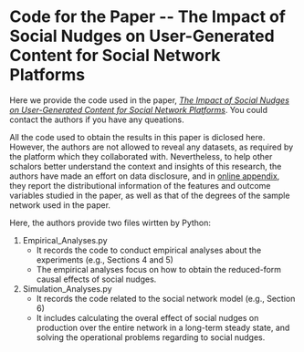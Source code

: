# Code for the Paper -- The Impact of Social Nudges on User-Generated Content for Social Network Platforms
Here we provide the code used in the paper, [*The Impact of Social Nudges on User-Generated Content for Social Network Platforms*](https://papers.ssrn.com/sol3/papers.cfm?abstract_id=3611571). You could contact the authors if you have any queations.

All the code used to obtain the results in this paper is diclosed here. However, the authors are not allowed to reveal any datasets, as required by the platform which they collaborated with. Nevertheless, to help other schalors better understand the context and insights of this research, the authors have made an effort on data disclosure, and in [online appendix](https://papers.ssrn.com/sol3/papers.cfm?abstract_id=3611571), they report the distributional information of the features and outcome variables studied in the paper, as well as that of the degrees of the sample network used in the paper.

Here, the authors provide two files wirtten by Python:
1. Empirical_Analyses.py
   - It records the code to conduct empirical analyses about the experiments (e.g., Sections 4 and 5)
   - The empirical analyses focus on how to obtain the reduced-form causal effects of social nudges. 
1. Simulation_Analyses.py
   - It records the code related to the social network model (e.g., Section 6)
   - It includes calculating the overal effect of social nudges on production over the entire network in a long-term steady state, and solving the operational problems regarding to social nudges.
 
